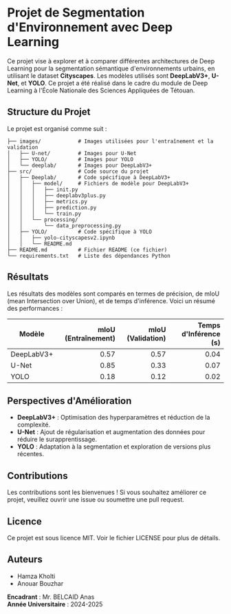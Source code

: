# Projet de Segmentation d'Environnement avec Deep Learning

Ce projet vise à explorer et à comparer différentes architectures de Deep Learning pour la segmentation sémantique d'environnements urbains, en utilisant le dataset **Cityscapes**. Les modèles utilisés sont **DeepLabV3+**, **U-Net**, et **YOLO**. Ce projet a été réalisé dans le cadre du module de Deep Learning à l'École Nationale des Sciences Appliquées de Tétouan.

## Structure du Projet

Le projet est organisé comme suit :
```
├── images/            # Images utilisées pour l'entraînement et la validation
│   ├── U-net/         # Images pour U-Net
│   ├── YOLO/          # Images pour YOLO
│   └── deeplab/       # Images pour DeepLabV3+
├── src/               # Code source du projet
│   ├── Deeplab/       # Code spécifique à DeepLabV3+
│   │   ├── model/     # Fichiers de modèle pour DeepLabV3+
│   │   │   ├── init.py
│   │   │   ├── deeplabv3plus.py
│   │   │   ├── metrics.py
│   │   │   ├── prediction.py
│   │   │   └── train.py
│   │   └── processing/
│   │       └── data_preprocessing.py
│   ├── YOLO/          # Code spécifique à YOLO
│   │   ├── yolo-cityscapesv2.ipynb
│   │   └── README.md
├── README.md          # Fichier README (ce fichier)
└── requirements.txt   # Liste des dépendances Python
```


## Résultats

Les résultats des modèles sont comparés en termes de précision, de mIoU (mean Intersection over Union), et de temps d'inférence. Voici un résumé des performances :

| Modèle | mIoU (Entraînement) | mIoU (Validation) | Temps d'Inférence (s) |
|--------|--------------------:|------------------:|---------------------:|
| DeepLabV3+ | 0.57 | 0.57 | 0.04 |
| U-Net | 0.85 | 0.33 | 0.07 |
| YOLO | 0.18 | 0.12 | 0.02 |

## Perspectives d'Amélioration

- **DeepLabV3+** : Optimisation des hyperparamètres et réduction de la complexité.
- **U-Net** : Ajout de régularisation et augmentation des données pour réduire le surapprentissage.
- **YOLO** : Adaptation à la segmentation et exploration de versions plus récentes.

## Contributions

Les contributions sont les bienvenues ! Si vous souhaitez améliorer ce projet, veuillez ouvrir une issue ou soumettre une pull request.

## Licence

Ce projet est sous licence MIT. Voir le fichier LICENSE pour plus de détails.

## Auteurs
- Hamza Kholti
- Anouar Bouzhar

**Encadrant** : Mr. BELCAID Anas  
**Année Universitaire** : 2024-2025
